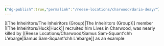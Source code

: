 ```yaml
---
{"dg-publish":true,"permalink":"/reese-locations/charwood/daria-deay/"}
---
```


[[The Inheiritors/The Inheiritors (Group)\|The Inheiritors (Group)]] member
[[The Inheiritors/Huck\|Huck]] recruited him
Lives in Charwood, was nearly killed by [[Reese Locations/Charwood/Samus Sam-Squant'chh L'ebarge\|Samus Sam-Squant'chh L'ebarge]] as an example